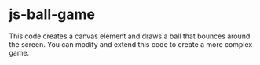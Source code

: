 # js-ball-game
This code creates a canvas element and draws a ball that bounces around the screen. You can modify and extend this code to create a more complex game.
